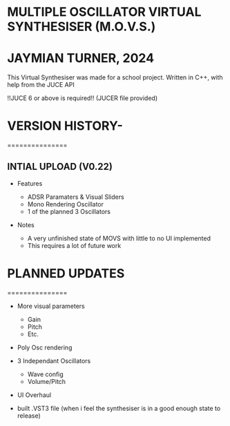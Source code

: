 # MULTIPLE OSCILLATOR VIRTUAL SYNTHESISER (M.O.V.S.)
JAYMIAN TURNER, 2024
===============

This Virtual Synthesiser was made for a school project.
Written in C++, with help from the JUCE API

!!JUCE 6 or above is required!! (JUCER file provided)

# VERSION HISTORY-
===============

INTIAL UPLOAD (V0.22)
---
- Features
    - ADSR Paramaters & Visual Sliders
    - Mono Rendering Oscillator
    - 1 of the planned 3 Oscillators

- Notes
    - A very unfinished state of MOVS with little to no UI implemented
    - This requires a lot of future work

# PLANNED UPDATES
===============

- More visual parameters
    - Gain
    - Pitch
    - Etc.

- Poly Osc rendering

- 3 Independant Oscillators
    - Wave config
    - Volume/Pitch

- UI Overhaul

- built .VST3 file (when i feel the synthesiser is in a good enough state to release)